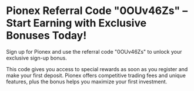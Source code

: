 # Pionex Referral Code "0OUv46Zs" – Start Earning with Exclusive Bonuses Today!
Sign up for Pionex and use the referral code "0OUv46Zs" to unlock your exclusive sign-up bonus.

This code gives you access to special rewards as soon as you register and make your first deposit. Pionex offers competitive trading fees and unique features, plus the bonus helps you maximize your first investment.
